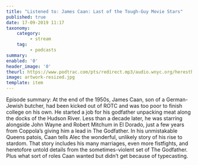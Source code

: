 ```yaml
---
title: "Listened to: James Caan: Last of the Tough-Guy Movie Stars"
published: true
date: 17-09-2019 11:17
taxonomy:
    category:
         - stream
    tag:
         - podcasts
summary:
enabled: '0'
header_image: '0'
theurl: https://www.podtrac.com/pts/redirect.mp3/audio.wnyc.org/heresthething/heresthething090319_caanpod.mp3
image: artwork-resized.jpg
template: item
---
```

 
Episode summary: At the end of the 1950s, James Caan, son of a German-Jewish butcher, had been kicked out of ROTC and was too poor to finish college on his own. He started a job for his godfather unpacking meat along the docks of the Hudson River. Less than a decade later, he was starring alongside John Wayne and Robert Mitchum in El Dorado, just a few years from Coppola’s giving him a lead in The Godfather. In his unmistakable Queens patois, Caan tells Alec the wonderful, unlikely story of his rise to stardom. That story includes his many marriages, even more fistfights, and heretofore untold details from the sometimes-violent set of The Godfather. Plus what sort of roles Caan wanted but didn’t get because of typecasting.
